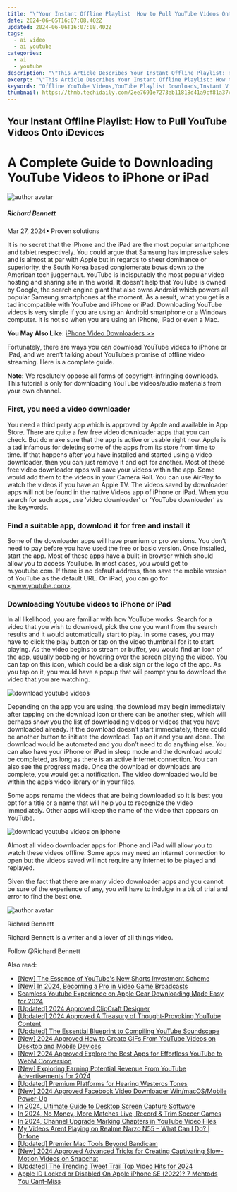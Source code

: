 ```yaml
---
title: "\"Your Instant Offline Playlist  How to Pull YouTube Videos Onto iDevices for 2024\""
date: 2024-06-05T16:07:08.402Z
updated: 2024-06-06T16:07:08.402Z
tags:
  - ai video
  - ai youtube
categories:
  - ai
  - youtube
description: "\"This Article Describes Your Instant Offline Playlist: How to Pull YouTube Videos Onto iDevices for 2024\""
excerpt: "\"This Article Describes Your Instant Offline Playlist: How to Pull YouTube Videos Onto iDevices for 2024\""
keywords: "Offline YouTube Videos,YouTube Playlist Downloads,Instant Video Transfer,Mobile Media Download,YouTube To Device,Save YouTube Content,ITunes Offline Viewing"
thumbnail: https://thmb.techidaily.com/2ee7691e7273eb11818d41a9cf81a37cef10bbda58003f87ccdd98d9756a0aeb.jpg
---
```


## Your Instant Offline Playlist: How to Pull YouTube Videos Onto iDevices

# A Complete Guide to Downloading YouTube Videos to iPhone or iPad

![author avatar](https://images.wondershare.com/filmora/article-images/richard-bennett.jpg)

##### Richard Bennett

 Mar 27, 2024• Proven solutions

It is no secret that the iPhone and the iPad are the most popular smartphone and tablet respectively. You could argue that Samsung has impressive sales and is almost at par with Apple but in regards to sheer dominance or superiority, the South Korea based conglomerate bows down to the American tech juggernaut. YouTube is indisputably the most popular video hosting and sharing site in the world. It doesn’t help that YouTube is owned by Google, the search engine giant that also owns Android which powers all popular Samsung smartphones at the moment. As a result, what you get is a tad incompatible with YouTube and iPhone or iPad. Downloading YouTube videos is very simple if you are using an Android smartphone or a Windows computer. It is not so when you are using an iPhone, iPad or even a Mac.

**You May Also Like:** [iPhone Video Downloaders >>](https://tools.techidaily.com/wondershare/filmora/download/)

Fortunately, there are ways you can download YouTube videos to iPhone or iPad, and we aren’t talking about YouTube’s promise of offline video streaming. Here is a complete guide.

**Note:** We resolutely oppose all forms of copyright-infringing downloads. This tutorial is only for downloading YouTube videos/audio materials from your own channel.

### First, you need a video downloader

You need a third party app which is approved by Apple and available in App Store. There are quite a few free video downloader apps that you can check. But do make sure that the app is active or usable right now. Apple is a tad infamous for deleting some of the apps from its store from time to time. If that happens after you have installed and started using a video downloader, then you can just remove it and opt for another. Most of these free video downloader apps will save your videos within the app. Some would add them to the videos in your Camera Roll. You can use AirPlay to watch the videos if you have an Apple TV. The videos saved by downloader apps will not be found in the native Videos app of iPhone or iPad. When you search for such apps, use ‘video downloader’ or ‘YouTube downloader’ as the keywords.

### Find a suitable app, download it for free and install it

Some of the downloader apps will have premium or pro versions. You don’t need to pay before you have used the free or basic version. Once installed, start the app. Most of these apps have a built-in browser which should allow you to access YouTube. In most cases, you would get to m.youtube.com. If there is no default address, then save the mobile version of YouTube as the default URL. On iPad, you can go for <www.youtube.com>.

### Downloading Youtube videos to iPhone or iPad

In all likelihood, you are familiar with how YouTube works. Search for a video that you wish to download, pick the one you want from the search results and it would automatically start to play. In some cases, you may have to click the play button or tap on the video thumbnail for it to start playing. As the video begins to stream or buffer, you would find an icon of the app, usually bobbing or hovering over the screen playing the video. You can tap on this icon, which could be a disk sign or the logo of the app. As you tap on it, you would have a popup that will prompt you to download the video that you are watching.

![download youtube videos](https://images.wondershare.com/filmora/article-images/download-youtube-videos.jpg)

Depending on the app you are using, the download may begin immediately after tapping on the download icon or there can be another step, which will perhaps show you the list of downloading videos or videos that you have downloaded already. If the download doesn’t start immediately, there could be another button to initiate the download. Tap on it and you are done. The download would be automated and you don’t need to do anything else. You can also have your iPhone or iPad in sleep mode and the download would be completed, as long as there is an active internet connection. You can also see the progress made. Once the download or downloads are complete, you would get a notification. The video downloaded would be within the app’s video library or in your files.

Some apps rename the videos that are being downloaded so it is best you opt for a title or a name that will help you to recognize the video immediately. Other apps will keep the name of the video that appears on YouTube.

![download youtube videos on iphone](https://images.wondershare.com/filmora/article-images/download-youtube-videos-on-iphone.jpg)

Almost all video downloader apps for iPhone and iPad will allow you to watch these videos offline. Some apps may need an internet connection to open but the videos saved will not require any internet to be played and replayed.

Given the fact that there are many video downloader apps and you cannot be sure of the experience of any, you will have to indulge in a bit of trial and error to find the best one.

![author avatar](https://images.wondershare.com/filmora/article-images/richard-bennett.jpg)

Richard Bennett

Richard Bennett is a writer and a lover of all things video.

Follow @Richard Bennett

<span class="atpl-alsoreadstyle">Also read:</span>
<div><ul>
<li><a href="https://facebook-video-share.techidaily.com/new-the-essence-of-youtubes-new-shorts-investment-scheme/"><u>[New] The Essence of YouTube's New Shorts Investment Scheme</u></a></li>
<li><a href="https://facebook-video-share.techidaily.com/new-in-2024-becoming-a-pro-in-video-game-broadcasts/"><u>[New] In 2024, Becoming a Pro in Video Game Broadcasts</u></a></li>
<li><a href="https://facebook-video-share.techidaily.com/seamless-youtube-experience-on-apple-gear-downloading-made-easy-for-2024/"><u>Seamless Youtube Experience on Apple Gear  Downloading Made Easy for 2024</u></a></li>
<li><a href="https://facebook-video-share.techidaily.com/updated-2024-approved-clipcraft-designer/"><u>[Updated] 2024 Approved  ClipCraft Designer</u></a></li>
<li><a href="https://facebook-video-share.techidaily.com/updated-2024-approved-a-treasury-of-thought-provoking-youtube-content/"><u>[Updated] 2024 Approved  A Treasury of Thought-Provoking YouTube Content</u></a></li>
<li><a href="https://facebook-video-share.techidaily.com/updated-the-essential-blueprint-to-compiling-youtube-soundscape/"><u>[Updated] The Essential Blueprint to Compiling YouTube Soundscape</u></a></li>
<li><a href="https://facebook-video-share.techidaily.com/new-2024-approved-how-to-create-gifs-from-youtube-videos-on-desktop-and-mobile-devices/"><u>[New] 2024 Approved  How to Create GIFs From YouTube Videos on Desktop and Mobile Devices</u></a></li>
<li><a href="https://facebook-video-share.techidaily.com/new-2024-approved-explore-the-best-apps-for-effortless-youtube-to-webm-conversion/"><u>[New] 2024 Approved  Explore the Best Apps for Effortless YouTube to WebM Conversion</u></a></li>
<li><a href="https://facebook-video-share.techidaily.com/new-exploring-earning-potential-revenue-from-youtube-advertisements-for-2024/"><u>[New] Exploring Earning Potential  Revenue From YouTube Advertisements for 2024</u></a></li>
<li><a href="https://extra-approaches.techidaily.com/updated-premium-platforms-for-hearing-westeros-tones/"><u>[Updated] Premium Platforms for Hearing Westeros Tones</u></a></li>
<li><a href="https://facebook-video-content.techidaily.com/new-2024-approved-facebook-video-downloader-winmacosmobile-power-up/"><u>[New] 2024 Approved  Facebook Video Downloader  Win/macOS/Mobile Power-Up</u></a></li>
<li><a href="https://on-screen-recording.techidaily.com/in-2024-ultimate-guide-to-desktop-screen-capture-software/"><u>In 2024, Ultimate Guide to Desktop Screen Capture Software</u></a></li>
<li><a href="https://extra-support.techidaily.com/in-2024-no-money-more-matches-live-record-and-trim-soccer-games/"><u>In 2024, No Money, More Matches  Live, Record & Trim Soccer Games</u></a></li>
<li><a href="https://extra-resources.techidaily.com/in-2024-channel-upgrade-marking-chapters-in-youtube-video-files/"><u>In 2024, Channel Upgrade  Marking Chapters in YouTube Video Files</u></a></li>
<li><a href="https://fix-guide.techidaily.com/my-videos-arent-playing-on-realme-narzo-n55-what-can-i-do-drfone-by-drfone-fix-android-problems-fix-android-problems/"><u>My Videos Arent Playing on Realme Narzo N55 – What Can I Do? | Dr.fone</u></a></li>
<li><a href="https://digital-screen-recording.techidaily.com/updated-premier-mac-tools-beyond-bandicam/"><u>[Updated] Premier Mac Tools Beyond Bandicam</u></a></li>
<li><a href="https://snapchat-videos.techidaily.com/new-2024-approved-advanced-tricks-for-creating-captivating-slow-motion-videos-on-snapchat/"><u>[New] 2024 Approved  Advanced Tricks for Creating Captivating Slow-Motion Videos on Snapchat</u></a></li>
<li><a href="https://twitter-videos.techidaily.com/updated-the-trending-tweet-trail-top-video-hits-for-2024/"><u>[Updated] The Trending Tweet Trail  Top Video Hits for 2024</u></a></li>
<li><a href="https://apple-account.techidaily.com/apple-id-locked-or-disabled-on-apple-iphone-se-2022-7-mehtods-you-cant-miss-by-drfone-ios/"><u>Apple ID Locked or Disabled On Apple iPhone SE (2022)? 7 Mehtods You Cant-Miss</u></a></li>
</ul></div>

<ins class="adsbygoogle"
      style="display:block"
      data-ad-client="ca-pub-7571918770474297"
      data-ad-slot="8358498916"
      data-ad-format="auto"
      data-full-width-responsive="true"></ins>